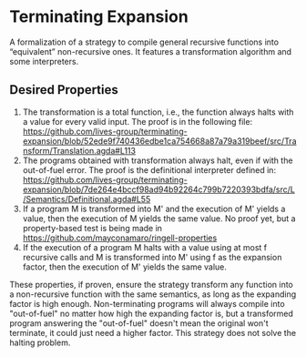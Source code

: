 Terminating Expansion
===

A formalization of a strategy to compile general recursive functions into “equivalent” non-recursive ones.
It features a transformation algorithm and some interpreters.

## Desired Properties
1. The transformation is a total function, i.e., the function always halts with a value for every valid input. The proof is in the following file: https://github.com/lives-group/terminating-expansion/blob/52ede9f740436edbe1ca754668a87a79a319beef/src/Transform/Translation.agda#L113
2. The programs obtained with transformation always halt, even if with the out-of-fuel error. The proof is the definitional interpreter defined in: https://github.com/lives-group/terminating-expansion/blob/7de264e4bccf98ad94b92264c799b7220393bdfa/src/L/Semantics/Definitional.agda#L55
3. If a program M is transformed into M' and the execution of M' yields a value, then the execution of M yields the same value. No proof yet, but a property-based test is being made in https://github.com/mayconamaro/ringell-properties
4. If the execution of a program M halts with a value using at most f recursive calls and M is transformed into M' using f as the expansion factor, then the execution of M' yields the same value.

These properties, if proven, ensure the strategy transform any function into a non-recursive function with the same semantics, as long as the expanding factor is high enough. Non-terminating programs will always compile into "out-of-fuel" no matter how high the expanding factor is, but a transformed program answering the "out-of-fuel" doesn't mean the original won't terminate, it could just need a higher factor. This strategy does not solve the halting problem.
